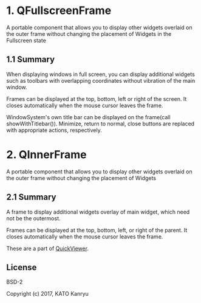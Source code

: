 # 1. QFullscreenFrame
A portable component that allows you to display other widgets overlaid on the outer frame without changing the placement of Widgets in the Fullscreen state

## 1.1 Summary

When displaying windows in full screen, you can display additional widgets
such as toolbars with overlapping coordinates without vibration of the main window.

Frames can be displayed at the top, bottom, left or right of the screen.
It closes automatically when the mouse cursor leaves the frame.

WindowSystem's own title bar can be displayed on the frame(call showWithTitlebar()).
Minimize, return to normal, close buttons are replaced with appropriate actions, respectively.

# 2. QInnerFrame

A portable component that allows you to display other widgets overlaid on the outer frame without changing the placement of Widgets


## 2.1 Summary

A frame to display additional widgets overlay of main widget,
which need not be the outermost.

Frames can be displayed at the top, bottom, left, or right of the parent.
It closes automatically when the mouse cursor leaves the frame.


These are a part of [QuickViewer](https://github.com/kanryu/quickviewer).

## License
BSD-2

Copyright (c) 2017, KATO Kanryu
